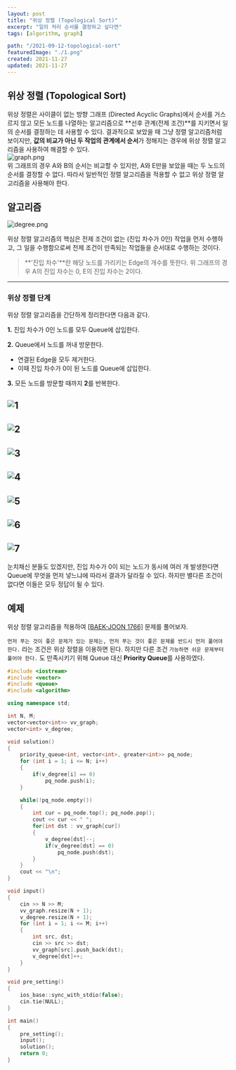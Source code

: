 ```yaml
---
layout: post
title: "위상 정렬 (Topological Sort)"
excerpt: "일의 처리 순서를 결정하고 싶다면"
tags: [algorithm, graph]

path: "/2021-09-12-topological-sort"
featuredImage: "./1.png"
created: 2021-11-27
updated: 2021-11-27
---
```


## 위상 정렬 (Topological Sort)  
위상 정렬은 사이클이 없는 방향 그래프 (Directed Acyclic Graphs)에서 순서를 거스르지 않고 모든 노드를 나열하는 알고리즘으로 **선후 관계(전제 조건)**를 지키면서 일의 순서를 결정하는 데 사용할 수 있다. 결과적으로 보았을 때 그냥 정렬 알고리즘처럼 보이지만, **값의 비교가 아닌 두 작업의 관계에서 순서**가 정해지는 경우에 위상 정렬 알고리즘을 사용하여 해결할 수 있다.  
![graph.png](graph.png)  
 위 그래프의 경우 A와 B의 순서는 비교할 수 있지만, A와 E만을 보았을 때는 두 노드의 순서를 결정할 수 없다. 따라서 일반적인 정렬 알고리즘을 적용할 수 없고 위상 정렬 알고리즘을 사용해야 한다.  

## 알고리즘  
![degree.png](degree.png)  

위상 정렬 알고리즘의 핵심은 전제 조건이 없는 (진입 차수가 0인) 작업을 먼저 수행하고, 그 일을 수행함으로써 전제 조건이 만족되는 작업들을 순서대로 수행하는 것이다.  


> **'진입 차수'**란 해당 노드를 가리키는 Edge의 개수를 뜻한다. 위 그래프의 경우 A의 진입 차수는 0, E의 진입 차수는 2이다.  

---
### 위상 정렬 단계    
위상 정렬 알고리즘을 간단하게 정리한다면 다음과 같다.  

**1.**	진입 차수가 0인 노드를 모두 Queue에 삽입한다.  

**2.**	Queue에서 노드를 꺼내 방문한다.  
- 연결된 Edge을 모두 제거한다.    
- 이때 진입 차수가 0이 된 노드를 Queue에 삽입한다.  

**3.** 모든 노드를 방문할 때까지 **2**를 반복한다.  

![1](1.png)  
---  
![2](2.png)  
---  
![3](3.png)  
---  
![4](4.png)  
---  
![5](5.png)  
---  
![6](6.png)  
---  
![7](7.png)  
---  

눈치채신 분들도 있겠지만, 진입 차수가 0이 되는 노드가 동시에 여러 개 발생한다면 Queue에 무엇을 먼저 넣느냐에 따라서 결과가 달라질 수 있다. 하지만 별다른 조건이 없다면 이들은 모두 정답이 될 수 있다.  

## 예제  
위상 정렬 알고리즘을 적용하여 [\[BAEK-JOON 1766\]](https://www.acmicpc.net/problem/1766)   문제를 풀어보자.  

`먼저 푸는 것이 좋은 문제가 있는 문제는, 먼저 푸는 것이 좋은 문제를 반드시 먼저 풀어야 한다.` 라는 조건은 위상 정렬을 이용하면 된다.
하지만 다른 조건 `가능하면 쉬운 문제부터 풀어야 한다.` 도 만족시키기 위해 Queue 대신 **Priority Queue**를 사용하였다.

``` cpp
#include <iostream>
#include <vector>
#include <queue>
#include <algorithm>

using namespace std;

int N, M;
vector<vector<int>> vv_graph;
vector<int> v_degree;

void solution()
{
    priority_queue<int, vector<int>, greater<int>> pq_node;
    for (int i = 1; i <= N; i++)
    {
        if(v_degree[i] == 0)
            pq_node.push(i);
    }

    while(!pq_node.empty())
    {
        int cur = pq_node.top(); pq_node.pop();
        cout << cur << " ";
        for(int dst : vv_graph[cur])
        {
            v_degree[dst]--;
            if(v_degree[dst] == 0)
                pq_node.push(dst);
        }
    }
    cout << "\n";
}

void input()
{
    cin >> N >> M;
    vv_graph.resize(N + 1);
    v_degree.resize(N + 1);
    for (int i = 1; i <= M; i++)
    {
        int src, dst;
        cin >> src >> dst;
        vv_graph[src].push_back(dst);
        v_degree[dst]++;
    }
}

void pre_setting()
{
    ios_base::sync_with_stdio(false);
    cin.tie(NULL);
}

int main()
{
    pre_setting();
    input();
    solution();
    return 0;
}
```  
